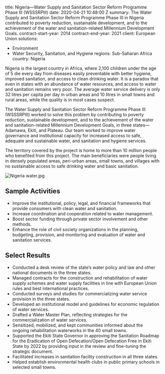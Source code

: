 
title: Nigeria—Water Supply and Sanitation Sector Reform Programme Phase III (WSSSRPIII)
date: 2020-04-21 10:48:00 Z
summary: The Water Supply and Sanitation Sector Reform Programme Phase III in Nigeria
  contributed to poverty reduction, sustainable development, and to the achievement
  of the water and sanitation-related Millennium Development Goals.
contract-start-year: 2014
contract-end-year: 2021
client: European Union
solutions:
- Environment
- Water Security, Sanitation, and Hygiene
regions: Sub-Saharan Africa
country: Nigeria


Nigeria is the largest country in Africa, where 2,100 children under the age of 5 die every day from diseases easily preventable with better hygiene, improved sanitation, and access to clean drinking water. It is a paradox that even in states with an abundance of water resources, and access to water and sanitation remains very poor. The average water service delivery is only 32 litres per capita per day in urban areas and 10 litres in small towns and rural areas, while the quality is in most cases suspect.

The Water Supply and Sanitation Sector Reform Programme Phase III (WSSSRPIII) worked to solve this problem by contributing to poverty reduction, sustainable development, and to the achievement of the water and sanitation-related Millennium Development Goals, in three states—Adamawa, Ekiti, and Plateau. Our team worked to improve water governance and institutional capacity for increased access to safe, adequate and sustainable water, and sanitation and hygiene services.

The territory covered by the project is home to more than 10 million people who benefited from this project. The main beneficiaries were people living in densely populated areas, peri-urban areas, small towns, and villages with no sustainable access to safe drinking water and basic sanitation.

![Nigeria water.jpg](/uploads/Nigeria%20water.jpg)

## Sample Activities

* Improve the institutional, policy, legal, and financial frameworks that provide consumers with clean water and sanitation.
* Increase coordination and cooperation related to water management.
* Boost sector funding through private sector involvement and other methods.
* Enhance the role of civil society organizations in the planning, budgeting, provision, and monitoring and evaluation of water and sanitation services.

## Select Results

* Conducted a desk review of the state’s water policy and law and other national documents in the three states.
* Managed contracts for the construction and rehabilitation of water supply schemes and water supply facilities in line with European Union rules and best international practices.
* Conducted surveys and studies for commercializing water service provision in the three states.
* Developed an institutional model and guidelines for economic regulation of water services.
* Drafted a Water Master Plan, reflecting strategies for the commercialization of water services.
* Sensitized, mobilized, and kept communities informed about the ongoing rehabilitation waterworks in the 40 small towns.
* Supported the Ekiti State Governor in approving the Sanitation Roadmap for the Eradication of Open Defecation/Open Defecation Free in Ekiti State by 2022 by providing input in the review and fine-tuning the strategic document.
* Facilitated increases in sanitation facility construction in all three states.
* Helped establish environmental health clubs in public primary schools in selected small towns.
